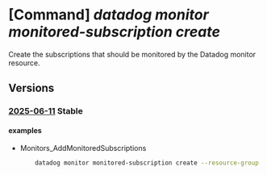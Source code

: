 # [Command] _datadog monitor monitored-subscription create_

Create the subscriptions that should be monitored by the Datadog monitor resource.

## Versions

### [2025-06-11](/Resources/mgmt-plane/L3N1YnNjcmlwdGlvbnMve30vcmVzb3VyY2Vncm91cHMve30vcHJvdmlkZXJzL21pY3Jvc29mdC5kYXRhZG9nL21vbml0b3JzL3t9L21vbml0b3JlZHN1YnNjcmlwdGlvbnMve30=/2025-06-11.xml) **Stable**

<!-- mgmt-plane /subscriptions/{}/resourcegroups/{}/providers/microsoft.datadog/monitors/{}/monitoredsubscriptions/{} 2025-06-11 -->

#### examples

- Monitors_AddMonitoredSubscriptions
    ```bash
        datadog monitor monitored-subscription create --resource-group myResourceGroup --monitor-name myMonitor --configuration-name default --mon-sub-list "[{status:Active,subscription-id:/subscriptions/00000000-0000-0000-0000-000000000000}]" --operation AddBegin
    ```
